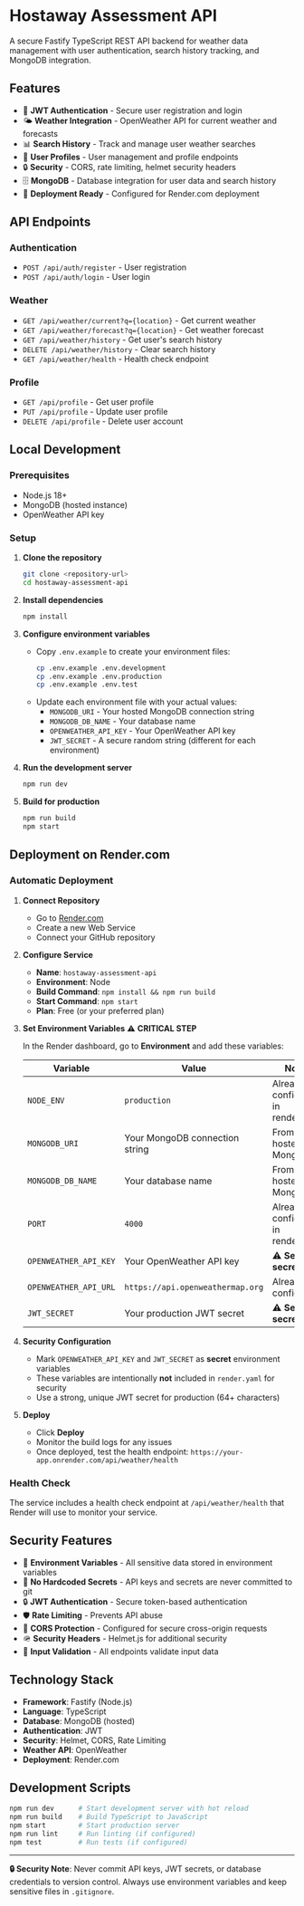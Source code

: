 # Hostaway Assessment API

A secure Fastify TypeScript REST API backend for weather data management with user authentication, search history tracking, and MongoDB integration.

## Features

- 🔐 **JWT Authentication** - Secure user registration and login
- 🌤️ **Weather Integration** - OpenWeather API for current weather and forecasts
- 📊 **Search History** - Track and manage user weather searches
- 👤 **User Profiles** - User management and profile endpoints
- 🔒 **Security** - CORS, rate limiting, helmet security headers
- 🗄️ **MongoDB** - Database integration for user data and search history
- 🚀 **Deployment Ready** - Configured for Render.com deployment

## API Endpoints

### Authentication
- `POST /api/auth/register` - User registration
- `POST /api/auth/login` - User login

### Weather
- `GET /api/weather/current?q={location}` - Get current weather
- `GET /api/weather/forecast?q={location}` - Get weather forecast
- `GET /api/weather/history` - Get user's search history
- `DELETE /api/weather/history` - Clear search history
- `GET /api/weather/health` - Health check endpoint

### Profile
- `GET /api/profile` - Get user profile
- `PUT /api/profile` - Update user profile
- `DELETE /api/profile` - Delete user account

## Local Development

### Prerequisites
- Node.js 18+
- MongoDB (hosted instance)
- OpenWeather API key

### Setup

1. **Clone the repository**
   ```bash
   git clone <repository-url>
   cd hostaway-assessment-api
   ```

2. **Install dependencies**
   ```bash
   npm install
   ```

3. **Configure environment variables**
   - Copy `.env.example` to create your environment files:
     ```bash
     cp .env.example .env.development
     cp .env.example .env.production
     cp .env.example .env.test
     ```
   - Update each environment file with your actual values:
     - `MONGODB_URI` - Your hosted MongoDB connection string
     - `MONGODB_DB_NAME` - Your database name
     - `OPENWEATHER_API_KEY` - Your OpenWeather API key
     - `JWT_SECRET` - A secure random string (different for each environment)

4. **Run the development server**
   ```bash
   npm run dev
   ```

5. **Build for production**
   ```bash
   npm run build
   npm start
   ```

## Deployment on Render.com

### Automatic Deployment

1. **Connect Repository**
   - Go to [Render.com](https://render.com)
   - Create a new Web Service
   - Connect your GitHub repository

2. **Configure Service**
   - **Name**: `hostaway-assessment-api`
   - **Environment**: Node
   - **Build Command**: `npm install && npm run build`
   - **Start Command**: `npm start`
   - **Plan**: Free (or your preferred plan)

3. **Set Environment Variables** ⚠️ **CRITICAL STEP**
   
   In the Render dashboard, go to **Environment** and add these variables:
   
   | Variable | Value | Notes |
   |----------|-------|-------|
   | `NODE_ENV` | `production` | Already configured in render.yaml |
   | `MONGODB_URI` | Your MongoDB connection string | From your hosted MongoDB |
   | `MONGODB_DB_NAME` | Your database name | From your hosted MongoDB |
   | `PORT` | `4000` | Already configured in render.yaml |
   | `OPENWEATHER_API_KEY` | Your OpenWeather API key | ⚠️ **Set as secret** |
   | `OPENWEATHER_API_URL` | `https://api.openweathermap.org` | Already configured |
   | `JWT_SECRET` | Your production JWT secret | ⚠️ **Set as secret** |

4. **Security Configuration**
   - Mark `OPENWEATHER_API_KEY` and `JWT_SECRET` as **secret** environment variables
   - These variables are intentionally **not** included in `render.yaml` for security
   - Use a strong, unique JWT secret for production (64+ characters)

5. **Deploy**
   - Click **Deploy**
   - Monitor the build logs for any issues
   - Once deployed, test the health endpoint: `https://your-app.onrender.com/api/weather/health`

### Health Check

The service includes a health check endpoint at `/api/weather/health` that Render will use to monitor your service.

## Security Features

- 🔐 **Environment Variables** - All sensitive data stored in environment variables
- 🚫 **No Hardcoded Secrets** - API keys and secrets are never committed to git
- 🔒 **JWT Authentication** - Secure token-based authentication
- 🛡️ **Rate Limiting** - Prevents API abuse
- 🔰 **CORS Protection** - Configured for secure cross-origin requests
- 🪖 **Security Headers** - Helmet.js for additional security
- 📝 **Input Validation** - All endpoints validate input data

## Technology Stack

- **Framework**: Fastify (Node.js)
- **Language**: TypeScript
- **Database**: MongoDB (hosted)
- **Authentication**: JWT
- **Security**: Helmet, CORS, Rate Limiting
- **Weather API**: OpenWeather
- **Deployment**: Render.com

## Development Scripts

```bash
npm run dev      # Start development server with hot reload
npm run build    # Build TypeScript to JavaScript
npm start        # Start production server
npm run lint     # Run linting (if configured)
npm test         # Run tests (if configured)
```

---

**🔒 Security Note**: Never commit API keys, JWT secrets, or database credentials to version control. Always use environment variables and keep sensitive files in `.gitignore`.
